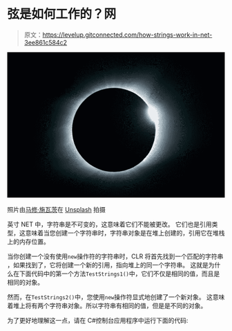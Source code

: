 # 弦是如何工作的？网

> 原文：<https://levelup.gitconnected.com/how-strings-work-in-net-3ee861c584c2>

![](img/fd1ad76a98b8e6ddf3ca5e4d09c6ef51.png)

照片由[马修·施瓦茨](https://unsplash.com/@cadop)在 [Unsplash](https://unsplash.com/) 拍摄

英寸 NET 中，字符串是不可变的，这意味着它们不能被更改。
它们也是引用类型，这意味着当您创建一个字符串时，字符串对象是在堆上创建的，引用它在堆栈上的内存位置。

当你创建一个没有使用`new`操作符的字符串时，CLR 将首先找到一个匹配的字符串
，如果找到了，它将创建一个新的引用，指向堆上的同一个字符串。
这就是为什么在下面代码中的第一个方法`TestStrings1()`中，它们不仅是相同的值，而且是相同的对象。

然而，在`TestStrings2()`中，您使用`new`操作符显式地创建了一个新对象。
这意味着堆上将有两个字符串对象。所以字符串有相同的值，但是是不同的对象。

为了更好地理解这一点，请在 C#控制台应用程序中运行下面的代码: